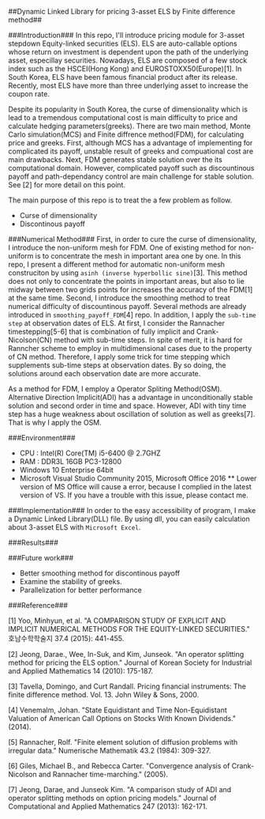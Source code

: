 ##Dynamic Linked Library for pricing 3-asset ELS by Finite difference method##

###Introduction###
In this repo, I'll introduce pricing module for 3-asset stepdown Equity-linked securities (ELS). ELS are auto-callable options whose return on investment is dependent upon the path of the underlying asset, especillay securities. Nowadays, ELS are composed of a few stock index such as the HSCEI(Hong Kong) and EUROSTOXX50(Europe)[1]. In South Korea, ELS have been famous financial product after its release. Recently, most ELS have more than three underlying asset to increase the coupon rate.

Despite its popularity in South Korea, the curse of dimensionality which is lead to a tremendous computational cost is main difficulty to price and calculate hedging parameters(greeks). There are two main method, Monte Carlo simulation(MCS) and Finite diffrence method(FDM), for calculating price and greeks. First, although MCS has a advantage of implementing for complicated its payoff, unstable result of greeks and compuational cost are main drawbacks. Next, FDM generates stable solution over the its computational domain. However, complicated payoff such as discountinous payoff and path-dependancy control are main challenge for stable solution. See [2] for more detail on this point.

The main purpose of this repo is to treat the a few problem as follow.
- Curse of dimensionality
- Discontinous payoff

###Numerical Method###
First, in order to cure the curse of dimensionality, I introduce the non-uniform mesh for FDM. One of existing method for non-uniform is to concentrate the mesh in important area one by one. In this repo, I present a different method for automatic non-uniform mesh construciton by using `asinh (inverse hyperbollic sine)`[3]. This method does not only to concentrate the points in important areas, but also to lie midway between two grids points for increases the accuracy of the FDM[1] at the same time. Second, I introduce the smoothing method to treat numerical difficulty of discountinous payoff. Several methods are already introduced in `smoothing_payoff_FDM`[4] repo. In addition, I apply the `sub-time step` at observation dates of ELS. At first, I consider the Rannacher timestepping[5-6] that is combination of fully implicit and Crank-Nicolson(CN) method with sub-time steps. In spite of merit, it is hard for Ranncher scheme to employ in multidimensional cases due to the property of CN method. Therefore, I apply some trick for time stepping which supplements sub-time steps at observation dates. By so doing, the solutions around each observation date are more accurate.

As a method for FDM, I employ a Operator Spliting Method(OSM). Alternative Direction Implicit(ADI) has a advantage in unconditionally stable solution and second order in time and space. However, ADI with tiny time step has a huge weakness about oscillation of solution as well as greeks[7]. That is why I apply the OSM.

###Environment###
- CPU : Intel(R) Core(TM) i5-6400 @ 2.7GHZ
- RAM : DDR3L 16GB PC3-12800
- Windows 10 Enterprise 64bit
- Microsoft Visual Studio Community 2015, Microsoft Office 2016
** Lower version of MS Office will cause a error, because I complied in the latest version of VS. If you have a trouble with this issue, please contact me.

###Implementation###
In order to the easy accessibility of program, I make a Dynamic Linked Library(DLL) file. By using dll, you can easily calculation about 3-asset ELS with `Microsoft Excel`.

###Results###


###Future work###
- Better smoothing method for discontinous payoff
- Examine the stability of greeks.
- Parallelization for better performance

###Reference###

\[1\] Yoo, Minhyun, et al. "A COMPARISON STUDY OF EXPLICIT AND IMPLICIT NUMERICAL METHODS FOR THE EQUITY-LINKED SECURITIES." 호남수학학술지 37.4 (2015): 441-455.

\[2\] Jeong, Darae., Wee, In-Suk, and Kim, Junseok. "An operator splitting method for pricing the ELS option." Journal of Korean Society for Industrial and Applied Mathematics 14 (2010): 175-187.

\[3\] Tavella, Domingo, and Curt Randall. Pricing financial instruments: The finite difference method. Vol. 13. John Wiley & Sons, 2000.

\[4\] Venemalm, Johan. "State Equidistant and Time Non-Equidistant Valuation of American Call Options on Stocks With Known Dividends." (2014).

\[5\] Rannacher, Rolf. "Finite element solution of diffusion problems with irregular data." Numerische Mathematik 43.2 (1984): 309-327.

\[6\] Giles, Michael B., and Rebecca Carter. "Convergence analysis of Crank-Nicolson and Rannacher time-marching." (2005).

\[7\] Jeong, Darae, and Junseok Kim. "A comparison study of ADI and operator splitting methods on option pricing models." Journal of Computational and Applied Mathematics 247 (2013): 162-171.